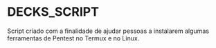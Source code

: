 # DECKS_SCRIPT
 Script criado com a finalidade de ajudar pessoas a instalarem algumas ferramentas de Pentest no Termux e no Linux.
